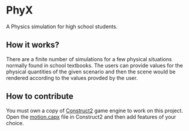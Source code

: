 # PhyX
A Physics simulation for high school students.

## How it works?
There are a finite number of simulations for a few physical situations normally found in school textbooks. The users can provide values for the physical quantities of the given scenario and then the scene would be rendered according to the values provded by the user.
## How to contribute
You must own a copy of [Construct2](https://www.scirra.com/construct2) game engine to work on this project. Open the [motion.capx](https://github.com/AnishGS/PhyX/blob/master/motion.caproj) file in Construct2 and then add features of your choice.
